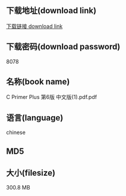 ## 下载地址(download link)
[下载链接 download link](https://tutu365.netlify.app/?s=C+++Primer+Plus++%E7%AC%AC6%E7%89%88++%E4%B8%AD%E6%96%87%E7%89%88%281%29.pdf)

## 下载密码(download password)
8078

## 名称(book name)
C   Primer Plus  第6版  中文版(1).pdf.pdf

## 语言(language)
chinese

## MD5


## 大小(filesize)
300.8 MB

